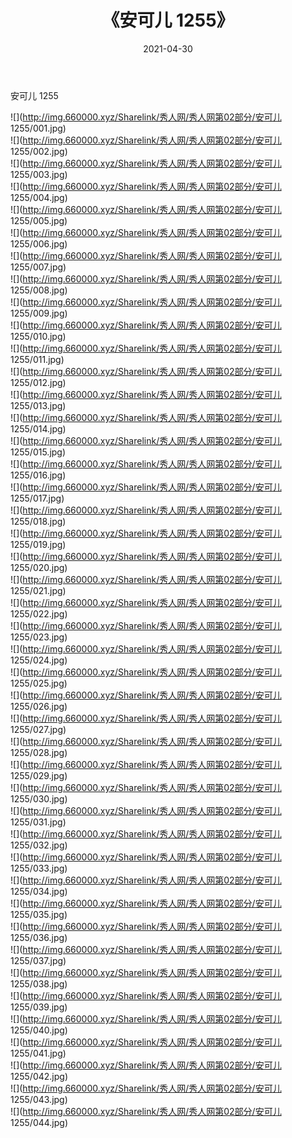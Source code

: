 ﻿---
layout: post
title:  《安可儿 1255》
date:   2021-04-30
img: http://img.660000.xyz/Sharelink/秀人网/秀人网第02部分/安可儿 1255/000.jpg
categories: [美女, 清纯, 唯美]
---

安可儿 1255

  ![](http://img.660000.xyz/Sharelink/秀人网/秀人网第02部分/安可儿 1255/001.jpg) <br> ![](http://img.660000.xyz/Sharelink/秀人网/秀人网第02部分/安可儿 1255/002.jpg) <br> ![](http://img.660000.xyz/Sharelink/秀人网/秀人网第02部分/安可儿 1255/003.jpg) <br> ![](http://img.660000.xyz/Sharelink/秀人网/秀人网第02部分/安可儿 1255/004.jpg) <br> ![](http://img.660000.xyz/Sharelink/秀人网/秀人网第02部分/安可儿 1255/005.jpg) <br> ![](http://img.660000.xyz/Sharelink/秀人网/秀人网第02部分/安可儿 1255/006.jpg) <br> ![](http://img.660000.xyz/Sharelink/秀人网/秀人网第02部分/安可儿 1255/007.jpg) <br> ![](http://img.660000.xyz/Sharelink/秀人网/秀人网第02部分/安可儿 1255/008.jpg) <br> ![](http://img.660000.xyz/Sharelink/秀人网/秀人网第02部分/安可儿 1255/009.jpg) <br> ![](http://img.660000.xyz/Sharelink/秀人网/秀人网第02部分/安可儿 1255/010.jpg) <br> ![](http://img.660000.xyz/Sharelink/秀人网/秀人网第02部分/安可儿 1255/011.jpg) <br> ![](http://img.660000.xyz/Sharelink/秀人网/秀人网第02部分/安可儿 1255/012.jpg) <br> ![](http://img.660000.xyz/Sharelink/秀人网/秀人网第02部分/安可儿 1255/013.jpg) <br> ![](http://img.660000.xyz/Sharelink/秀人网/秀人网第02部分/安可儿 1255/014.jpg) <br> ![](http://img.660000.xyz/Sharelink/秀人网/秀人网第02部分/安可儿 1255/015.jpg) <br> ![](http://img.660000.xyz/Sharelink/秀人网/秀人网第02部分/安可儿 1255/016.jpg) <br> ![](http://img.660000.xyz/Sharelink/秀人网/秀人网第02部分/安可儿 1255/017.jpg) <br> ![](http://img.660000.xyz/Sharelink/秀人网/秀人网第02部分/安可儿 1255/018.jpg) <br> ![](http://img.660000.xyz/Sharelink/秀人网/秀人网第02部分/安可儿 1255/019.jpg) <br> ![](http://img.660000.xyz/Sharelink/秀人网/秀人网第02部分/安可儿 1255/020.jpg) <br> ![](http://img.660000.xyz/Sharelink/秀人网/秀人网第02部分/安可儿 1255/021.jpg) <br> ![](http://img.660000.xyz/Sharelink/秀人网/秀人网第02部分/安可儿 1255/022.jpg) <br> ![](http://img.660000.xyz/Sharelink/秀人网/秀人网第02部分/安可儿 1255/023.jpg) <br> ![](http://img.660000.xyz/Sharelink/秀人网/秀人网第02部分/安可儿 1255/024.jpg) <br> ![](http://img.660000.xyz/Sharelink/秀人网/秀人网第02部分/安可儿 1255/025.jpg) <br> ![](http://img.660000.xyz/Sharelink/秀人网/秀人网第02部分/安可儿 1255/026.jpg) <br> ![](http://img.660000.xyz/Sharelink/秀人网/秀人网第02部分/安可儿 1255/027.jpg) <br> ![](http://img.660000.xyz/Sharelink/秀人网/秀人网第02部分/安可儿 1255/028.jpg) <br> ![](http://img.660000.xyz/Sharelink/秀人网/秀人网第02部分/安可儿 1255/029.jpg) <br> ![](http://img.660000.xyz/Sharelink/秀人网/秀人网第02部分/安可儿 1255/030.jpg) <br> ![](http://img.660000.xyz/Sharelink/秀人网/秀人网第02部分/安可儿 1255/031.jpg) <br> ![](http://img.660000.xyz/Sharelink/秀人网/秀人网第02部分/安可儿 1255/032.jpg) <br> ![](http://img.660000.xyz/Sharelink/秀人网/秀人网第02部分/安可儿 1255/033.jpg) <br> ![](http://img.660000.xyz/Sharelink/秀人网/秀人网第02部分/安可儿 1255/034.jpg) <br> ![](http://img.660000.xyz/Sharelink/秀人网/秀人网第02部分/安可儿 1255/035.jpg) <br> ![](http://img.660000.xyz/Sharelink/秀人网/秀人网第02部分/安可儿 1255/036.jpg) <br> ![](http://img.660000.xyz/Sharelink/秀人网/秀人网第02部分/安可儿 1255/037.jpg) <br> ![](http://img.660000.xyz/Sharelink/秀人网/秀人网第02部分/安可儿 1255/038.jpg) <br> ![](http://img.660000.xyz/Sharelink/秀人网/秀人网第02部分/安可儿 1255/039.jpg) <br> ![](http://img.660000.xyz/Sharelink/秀人网/秀人网第02部分/安可儿 1255/040.jpg) <br> ![](http://img.660000.xyz/Sharelink/秀人网/秀人网第02部分/安可儿 1255/041.jpg) <br> ![](http://img.660000.xyz/Sharelink/秀人网/秀人网第02部分/安可儿 1255/042.jpg) <br> ![](http://img.660000.xyz/Sharelink/秀人网/秀人网第02部分/安可儿 1255/043.jpg) <br> ![](http://img.660000.xyz/Sharelink/秀人网/秀人网第02部分/安可儿 1255/044.jpg) <br>